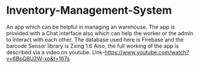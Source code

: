 # Inventory-Management-System
An app which can be helpful in managing an warehouse. The app is provided with a Chat interface also which can help the worker or the admin to interact with each other. The database used here is Firebase and the barcode Sensor library is Zxing 1.6
Also, the full working of the app is described via a video on youtube. Link-https://www.youtube.com/watch?v=6BpQ8U2W-xo&t=167s
